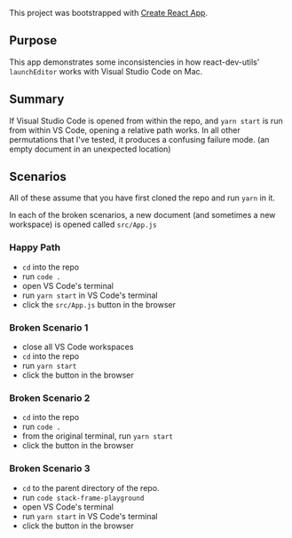 This project was bootstrapped with [Create React App](https://github.com/facebook/create-react-app).

## Purpose

This app demonstrates some inconsistencies in how react-dev-utils' `launchEditor` works with Visual Studio Code on Mac.

## Summary

If Visual Studio Code is opened from within the repo, and `yarn start` is run from within VS Code, opening a relative path works. In all other permutations that I've tested, it produces a confusing failure mode. (an empty document in an unexpected location)

## Scenarios

All of these assume that you have first cloned the repo and run `yarn` in it.

In each of the broken scenarios, a new document (and sometimes a new workspace) is opened called `src/App.js`

### Happy Path

- `cd` into the repo
- run `code .`
- open VS Code's terminal
- run `yarn start` in VS Code's terminal
- click the `src/App.js` button in the browser

### Broken Scenario 1

- close all VS Code workspaces
- `cd` into the repo
- run `yarn start`
- click the button in the browser

### Broken Scenario 2

- `cd` into the repo
- run `code .`
- from the original terminal, run `yarn start`
- click the button in the browser

### Broken Scenario 3

- `cd` to the parent directory of the repo.
- run `code stack-frame-playground`
- open VS Code's terminal
- run `yarn start` in VS Code's terminal
- click the button in the browser
